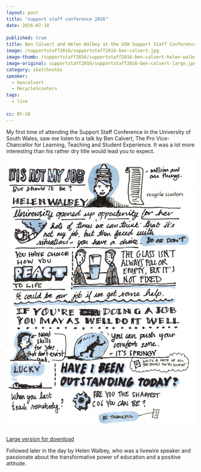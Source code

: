 ```yaml
---
layout: post
title: "support staff conference 2016"
date: 2016-07-18

published: true
title: Ben Calvert and Helen Walbey at the USW Support Staff Conference 2016
image: /supportstaff2016/supportstaff2016-ben-calvert.jpg
image-thumb: /supportstaff2016/supportstaff2016-ben-calvert-helen-walbey.jpg
image-original: supportstaff2016/supportstaff2016-ben-calvert-large.jpg
category: sketchnotes
speaker:
  - bencalvert
  - RecycleScooters
tags:
  - live

cc: BY-SA
---
```


My first time of attending the Support Staff Conference in the University of South Wales, saw me listen to a talk by Ben Calvert, The Pro Vice-Chancellor for Learning, Teaching and Student Experience. It was a lot more interesting than his rather dry title would lead you to expect.

![](/images/supportstaff2016/supportstaff2016-helen-walbey.jpg)

<a href="/images/supportstaff2016/supportstaff2016-helen-walbey-large.jpg">Large version for download</a>

Followed later in the day by Helen Walbey, who was a livewire speaker and passionate about the transformative power of education and a positive attitude.

